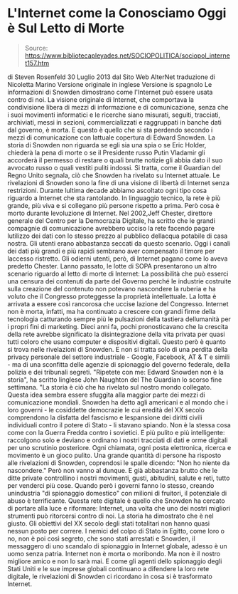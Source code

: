 # L'Internet come la Conosciamo Oggi è Sul Letto di Morte

> Source: https://www.bibliotecapleyades.net/SOCIOPOLITICA/sociopol_internet157.htm

di Steven Rosenfeld
30 Luglio 2013
dal Sito Web
AlterNet
traduzione di
Nicoletta Marino
Versione originale in inglese
Versione is spagnolo
Le
informazioni di Snowden
dimostrano come
l'Internet
può
essere usata contro di noi.
La visione
originale di Internet, che comportava la condivisione libera di mezzi di
informazione e di comunicazione, senza che i suoi movimenti informatici e le
ricerche siano misurati, seguiti, tracciati, archiviati, messi in sezioni,
commercializzati e raggruppati in banche dati dal governo, è morta.
E questo è
quello che si sta perdendo secondo i mezzi di comunicazione con lattuale
copertura di Edward Snowden.
La storia di
Snowden non riguarda se egli sia una spia o se Eric Holder, chiederà
la pena di morte o se il Presidente russo Putin Vladamir gli
accorderà il permesso di restare o quali brutte notizie gli abbia dato il
suo avvocato russo o quali vestiti puliti indossi.
Si tratta,
come il Guardian del Regno Unito
segnala,
ciò che Snowden ha rivelato su Internet attuale.
Le rivelazioni
di Snowden sono la fine di una visione di libertà di Internet senza
restrizioni. Durante lultima decade abbiamo ascoltato ogni tipo cosa
riguardo a Internet che sta rantolando. In linguaggio tecnico, la rete è più
grande, più viva e si collegano più persone rispetto a prima.
Però cosa è
morto durante levoluzione di Internet.
Nel 2002,Jeff
Chester, direttore generale del Centro per la Democrazia Digitale,
ha scritto
che le
grandi compagnie di comunicazione avrebbero ucciso la rete facendo pagare
lutilizzo dei dati con lo stesso prezzo al pubblico dellacqua potabile di
casa nostra. Gli utenti erano abbastanza seccati da questo scenario.
Oggi i canali
dei dati più grandi e più rapidi sembrano aver compensato il timore per
laccesso ristretto. Gli odierni utenti, però, di Internet pagano come lo
aveva predetto Chester.
Lanno
passato, le lotte di
SOPA
presentarono un altro scenario riguardo al letto di morte di Internet:
La possibilità
che può esserci una
censura
dei contenuti da parte del Governo perché le industrie costruite sulla
creazione del contenuto non potevano nascondere la ruberia e ha voluto che
il Congresso proteggesse la proprietà intellettuale.
La lotta è
arrivata a essere così rancorosa che uccise lazione del Congresso. Internet
non è morta, infatti, ma ha continuato a crescere con grandi firme della
tecnologia catturando sempre più le pulsazioni della tastiera dellumanità
per i propri fini di marketing.
Dieci anni fa,
pochi pronosticavano che la crescita della rete avrebbe significato la
disintegrazione della vita privata per quasi tutti coloro che usano computer
e dispositivi digitali.
Questo però è
quanto si trova nelle rivelazioni di Snowden.
E non si
tratta solo di una perdita della privacy personale del settore industriale -
Google,
Facebook,
AT & T e simili - ma di una sconfitta delle agenzie di spionaggio del
governo federale, della polizia e dei tribunali segreti.
"Ripetete con
me: Edward Snowden non è la storia",
ha
scritto
linglese John
Naughton del The Guardian lo scorso fine settimana.
"La storia è ciò che ha
rivelato sul nostro mondo collegato. Questa idea sembra essere sfuggita
alla maggior parte dei mezzi di comunicazione mondiali.
Snowden ha
detto agli americani e al mondo che i loro governi - le cosiddette
democrazie le cui eredità del XX secolo comprendono la disfatta del fascismo
e lespansione dei diritti civili individuali contro il potere di Stato - li
stavano spiando.
Non è la
stessa cosa come con la Guerra Fredda contro i sovietici. E più pulito e
più intelligente:
raccolgono
solo e deviano e ordinano i nostri tracciati di dati e orme digitali per uno
scrutinio posteriore.
Ogni chiamata,
ogni posta elettronica, ricerca e movimento è un gioco pulito.
Una grande
quantità di persone ha risposto alle rivelazioni di Snowden, coprendosi le
spalle dicendo:
"Non ho niente
da nascondere."
Però non vanno
al dunque.
E già
abbastanza brutto che le ditte private controllino i nostri movimenti,
gusti, abitudini, salute e reti, tutto per venderci più cose. Quando però i
governi fanno lo stesso,
creando
unindustria "di spionaggio domestico" con
milioni di fruitori, il potenziale di abuso è terrificante.
Questa rete
digitale è quello che Snowden ha cercato di portare alla luce e riformare:
Internet, una volta che uno dei nostri migliori strumenti può ritorcersi
contro di noi.
La storia ha
dimostrato che è nel giusto.
Gli obiettivi
del XX secolo degli stati totalitari non hanno quasi nessun posto per
correre. I nemici del colpo di Stato in Egitto, come loro o no, non è poi
così segreto, che sono stati arrestati e Snowden, il messaggero di uno
scandalo di spionaggio in Internet globale, adesso è un uomo senza patria.
Internet non è
morta o moribondo. Ma non è il nostro migliore amico e non lo sarà mai.
E come gli agenti dello spionaggio degli Stati Uniti e le sue imprese
globali continuano a difendere la loro rete digitale, le rivelazioni di
Snowden ci ricordano in cosa si è trasformato Internet.
